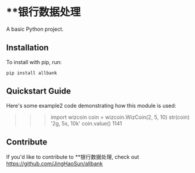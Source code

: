 **银行数据处理
======

A basic Python project.

Installation
------------

To install with pip, run:

    pip install allbank

Quickstart Guide
----------------

Here's some example2 code demonstrating how this module is used: 
 >>> import wizcoin 
 >>> coin = wizcoin.WizCoin(2, 5, 10) 
 >>> str(coin) 
 '2g, 5s, 10k' 
 >>> coin.value() 
 1141

Contribute
----------

If you'd like to contribute to **银行数据处理, check out https://github.com/JingHaoSun/allbank
